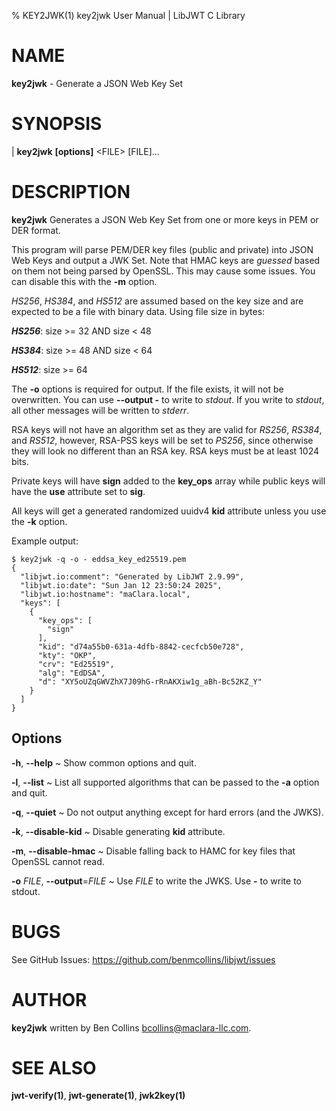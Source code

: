 % KEY2JWK(1) key2jwk User Manual | LibJWT C Library

# NAME

**key2jwk** - Generate a JSON Web Key Set

# SYNOPSIS

| **key2jwk**  **\[options]** \<FILE\> [FILE]...

# DESCRIPTION

**key2jwk** Generates a JSON Web Key Set from one or more keys in PEM or DER
format.

This program will parse PEM/DER key files (public and private) into JSON Web
Keys and output a JWK Set. Note that HMAC keys are *guessed* based on them
not being parsed by OpenSSL. This may cause some issues. You can disable this
with the **-m** option.

_HS256_, _HS384_, and _HS512_ are assumed based on the key size and are
expected to be a file with binary data. Using file size in bytes:

_**HS256**_: size >= 32 AND size < 48

_**HS384**_: size >= 48 AND size < 64

_**HS512**_: size >= 64

The **-o** options is required for output. If the file exists, it will not be
overwritten. You can use **\-\-output -** to write to _stdout_. If you write
to _stdout_, all other messages will be written to _stderr_.

RSA keys will not have an algorithm set as they are valid for _RS256_, _RS384_,
and _RS512_, however, RSA-PSS keys will be set to _PS256_, since otherwise they
will look no different than an RSA key. RSA keys must be at least 1024 bits.

Private keys will have **sign** added to the **key_ops** array while public
keys will have the **use** attribute set to **sig**.

All keys will get a generated randomized uuidv4 **kid** attribute unless you
use the **-k** option.

Example output:

    $ key2jwk -q -o - eddsa_key_ed25519.pem
    {
      "libjwt.io:comment": "Generated by LibJWT 2.9.99",
      "libjwt.io:date": "Sun Jan 12 23:50:24 2025",
      "libjwt.io:hostname": "maClara.local",
      "keys": [
        {
          "key_ops": [
            "sign"
          ],
          "kid": "d74a55b0-631a-4dfb-8842-cecfcb50e728",
          "kty": "OKP",
          "crv": "Ed25519",
          "alg": "EdDSA",
          "d": "XY5oUZqGWVZhX7J09hG-rRnAKXiw1g_aBh-Bc52KZ_Y"
        }
      ]
    }

## Options

**\-h**, **\-\-help**
  ~ Show common options and quit.

**\-l**, **\-\-list**
  ~ List all supported algorithms that can be passed to the **-a** option
  and quit.

**\-q**, **\-\-quiet**
  ~ Do not output anything except for hard errors (and the JWKS).

**\-k**, **\-\-disable-kid**
  ~ Disable generating **kid** attribute.

**\-m**, **\-\-disable-hmac**
  ~ Disable falling back to HAMC for key files that OpenSSL cannot read.

**\-o** _FILE_, **\-\-output**=_FILE_
  ~ Use _FILE_ to write the JWKS. Use **-** to write to stdout.

# BUGS

See GitHub Issues: <https://github.com/benmcollins/libjwt/issues>

# AUTHOR

**key2jwk** written by Ben Collins <bcollins@maclara-llc.com>.

# SEE ALSO

**jwt-verify(1)**, **jwt-generate(1)**, **jwk2key(1)**
